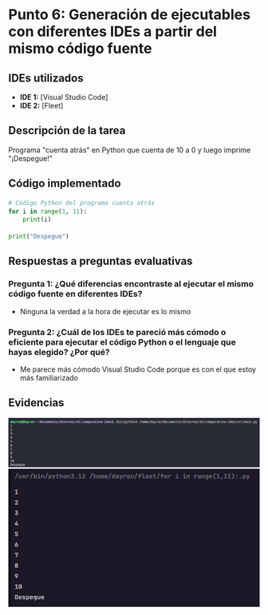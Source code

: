 # Punto 6: Generación de ejecutables con diferentes IDEs a partir del mismo código fuente

## IDEs utilizados
- **IDE 1:** [Visual Studio Code]
- **IDE 2:** [Fleet]

## Descripción de la tarea
Programa "cuenta atrás" en Python que cuenta de 10 a 0 y luego imprime "¡Despegue!"

## Código implementado

```python
# Código Python del programa cuenta atrás
for i in range(1, 11):
    print(i)
    
print("Despegue")
```

## Respuestas a preguntas evaluativas

### Pregunta 1: ¿Qué diferencias encontraste al ejecutar el mismo código fuente en diferentes IDEs?
- Ninguna la verdad a la hora de ejecutar es lo mismo

### Pregunta 2: ¿Cuál de los IDEs te pareció más cómodo o eficiente para ejecutar el código Python o el lenguaje que hayas elegido? ¿Por qué?
- Me parece más cómodo Visual Studio Code porque es con el que estoy más familiarizado
## Evidencias
![Ejecución en IDE 1](capturas/punto6_ide1_ejecucion.png)
![Ejecución en IDE 2](capturas/punto6_ide2_ejecucion.png)
